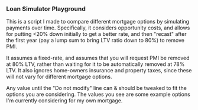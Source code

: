 ### Loan Simulator Playground

This is a script I made to compare different mortgage options by simulating payments over time.
Specifically, it considers opportunity costs, and allows for putting <20% down initially
to get a better rate, and then "recast" after the first year (pay a lump sum to bring LTV
ratio down to 80%) to remove PMI.

It assumes a fixed-rate, and assumes that you will request PMI be removed at 80% LTV, rather
than waiting for it to be automatically removed at 78% LTV.
It also ignores home-owners insurance and property taxes, since these will not vary for
different mortgage options.

Any value until the "Do not modify" line can & should be tweaked to fit the options you are considering.
The values you see are some example options I'm currently considering for my own mortgage.
